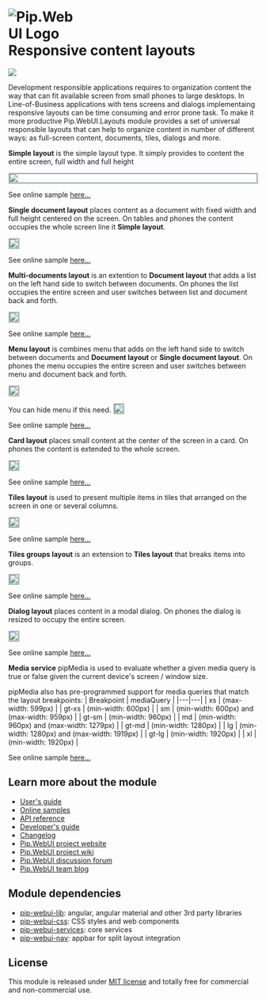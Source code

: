 # <img src="https://github.com/pip-webui/pip-webui/raw/master/doc/Logo.png" alt="Pip.WebUI Logo" style="max-width:30%"> <br/> Responsive content layouts

![](https://img.shields.io/badge/license-MIT-blue.svg)

Development responsible applications requires to organization content the way that can fit available screen from small phones to large desktops. In Line-of-Business applications with tens screens and dialogs implementaing responsive layouts can be time consuming and error prone task. To make it more productive Pip.WebUI.Layouts module provides a set of universal responsible layouts that can help to organize content in number of different ways: as full-screen content, documents, tiles, dialogs and more.

**Simple layout** is the simple layout type. It simply provides to content the entire screen, full width and full height 

<a href="https://github.com/pip-webui/pip-webui-layouts/raw/master/doc/images/img-simple-layout.png" style="border: 3px ridge #c8d2df; display: block">
    <img src="https://github.com/pip-webui/pip-webui-layouts/raw/master/doc/images/img-simple-layout.png"/>
</a>

See online sample [here...](http://webui.pipdevs.com/pip-webui-layouts/index.html#/simple)

**Single document layout** places content as a document with fixed width and full height centered on the screen. On tables and phones the content occupies the whole screen line it **Simple layout**.

<a href="https://github.com/pip-webui/pip-webui-layouts/raw/master/doc/images/img-single-document-layout.png" style="border: 3px ridge #c8d2df; margin: 0 auto; display: inline-block">
    <img src="https://github.com/pip-webui/pip-webui-layouts/raw/master/doc/images/img-single-document-layout.png"/>
</a>

See online sample [here...](http://webui.pipdevs.com/pip-webui-layouts/index.html#/document)

**Multi-documents layout** is an extention to **Document layout** that adds a list on the left hand side to switch between documents. On phones the list occupies the entire screen and user switches between list and document back and forth.

<a href="https://github.com/pip-webui/pip-webui-layouts/raw/master/doc/images/img-multi-document-layout.png" style="border: 3px ridge #c8d2df; margin: 0 auto; display: inline-block">
    <img src="https://github.com/pip-webui/pip-webui-layouts/raw/master/doc/images/img-multi-document-layout.png"/>
</a>

See online sample [here...](http://webui.pipdevs.com/pip-webui-layouts/index.html#/multi_document)

**Menu layout** is combines menu that adds  on the left hand side to switch between documents and **Document layout** or **Single document layout**. On phones the menu occupies the entire screen and user switches between menu and document back and forth. 

<a href="https://github.com/pip-webui/pip-webui-layouts/raw/master/doc/images/img-menu-document-layout.png" style="border: 3px ridge #c8d2df; margin: 0 auto; display: inline-block">
    <img src="https://github.com/pip-webui/pip-webui-layouts/raw/master/doc/images/img-menu-document-layout.png"/>
</a>

You can hide menu if this need.
<a href="https://github.com/pip-webui/pip-webui-layouts/raw/master/doc/images/img-menu-document-single-layout.png" style="border: 3px ridge #c8d2df; margin: 0 auto; display: inline-block">
    <img src="https://github.com/pip-webui/pip-webui-layouts/raw/master/doc/images/img-menu-document-single-layout.png"/>
</a>

See online sample [here...](http://webui.pipdevs.com/pip-webui-layouts/index.html#/menu)

**Card layout** places small content at the center of the screen in a card. On phones the content is extended to the whole screen.

<a href="https://github.com/pip-webui/pip-webui-layouts/raw/master/doc/images/img-card-layout.png" style="border: 3px ridge #c8d2df; margin: 0 auto; display: inline-block">
    <img src="https://github.com/pip-webui/pip-webui-layouts/raw/master/doc/images/img-card-layout.png"/>
</a>

See online sample [here...](http://webui.pipdevs.com/pip-webui-layouts/index.html#/card)

**Tiles layout** is used to present multiple items in tiles that arranged on the screen in one or several columns.

<a href="https://github.com/pip-webui/pip-webui-layouts/raw/master/doc/images/img-tiles-layout.png" style="border: 3px ridge #c8d2df; margin: 0 auto; display: inline-block">
    <img src="https://github.com/pip-webui/pip-webui-layouts/raw/master/doc/images/img-tiles-layout.png"/>
</a>

See online sample [here...](http://webui.pipdevs.com/pip-webui-layouts/index.html#/tiles)

**Tiles groups layout** is an extension to **Tiles layout** that breaks items into groups.

<a href="https://github.com/pip-webui/pip-webui-layouts/raw/master/doc/images/img-tiles-groups-layout.png" style="border: 3px ridge #c8d2df; margin: 0 auto; display: inline-block">
    <img src="https://github.com/pip-webui/pip-webui-layouts/raw/master/doc/images/img-tiles-groups-layout.png"/>
</a>

See online sample [here...](http://webui.pipdevs.com/pip-webui-layouts/index.html#/tile_groups)

**Dialog layout** places content in a modal dialog. On phones the dialog is resized to occupy the entire screen.

<a href="https://github.com/pip-webui/pip-webui-layouts/raw/master/doc/images/img-dialog-layout.png" style="border: 3px ridge #c8d2df; margin: 0 auto; display: inline-block">
    <img src="https://github.com/pip-webui/pip-webui-layouts/raw/master/doc/images/img-dialog-layout.png"/>
</a>

See online sample [here...](http://webui.pipdevs.com/pip-webui-layouts/index.html#/dialogs)

**Media service** pipMedia is used to evaluate whether a given media query is true or false given the current device's screen / window size. 

pipMedia also has pre-programmed support for media queries that match the layout breakpoints:
| Breakpoint | mediaQuery | 
|---|---|
| xs | (max-width: 599px) |
| gt-xs | (min-width: 600px) |
| sm | 	(min-width: 600px) and (max-width: 959px) |
| gt-sm | (min-width: 960px) |
| md | (min-width: 960px) and (max-width: 1279px) |
| gt-md | (min-width: 1280px) |
| lg | (min-width: 1280px) and (max-width: 1919px) |
| gt-lg | (min-width: 1920px) |
| xl | (min-width: 1920px) |

See online sample [here...](http://webui.pipdevs.com/pip-webui-layouts/index.html#/media)

## Learn more about the module

- [User's guide](https://github.com/pip-webui/pip-webui-layouts/blob/master/doc/UsersGuide.md)
- [Online samples](http://webui.pipdevs.com/pip-webui-layouts/index.html)
- [API reference](http://webui-api.pipdevs.com/pip-webui-layouts/index.html)
- [Developer's guide](https://github.com/pip-webui/pip-webui-layouts/blob/master/doc/DevelopersGuide.md)
- [Changelog](https://github.com/pip-webui/pip-webui-layouts/blob/master/CHANGELOG.md)
- [Pip.WebUI project website](http://www.pipwebui.org)
- [Pip.WebUI project wiki](https://github.com/pip-webui/pip-webui/wiki)
- [Pip.WebUI discussion forum](https://groups.google.com/forum/#!forum/pip-webui)
- [Pip.WebUI team blog](https://pip-webui.blogspot.com/)

## <a name="dependencies"></a>Module dependencies

* [pip-webui-lib](https://github.com/pip-webui/pip-webui-lib): angular, angular material and other 3rd party libraries
* [pip-webui-css](https://github.com/pip-webui/pip-webui-css): CSS styles and web components
* [pip-webui-services](https://github.com/pip-webui/pip-webui-services): core services
* [pip-webui-nav](https://github.com/pip-webui/pip-webui-nav): appbar for split layout integration

## <a name="license"></a>License

This module is released under [MIT license](License) and totally free for commercial and non-commercial use.
